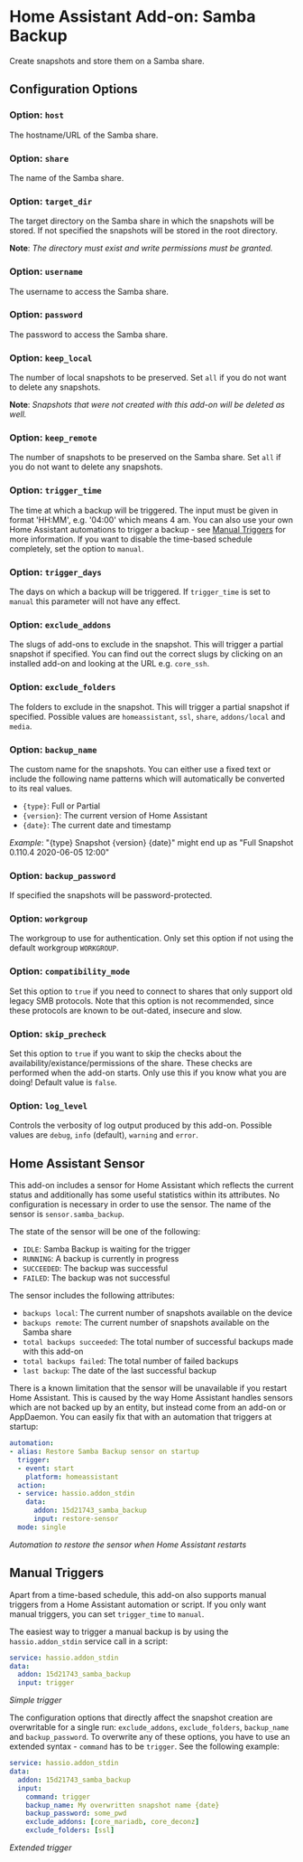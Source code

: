# Home Assistant Add-on: Samba Backup

Create snapshots and store them on a Samba share.

## Configuration Options

### Option: `host`

The hostname/URL of the Samba share.

### Option: `share`

The name of the Samba share.

### Option: `target_dir`

The target directory on the Samba share in which the snapshots will be stored. If not specified the snapshots will be stored in the root directory.

**Note**: _The directory must exist and write permissions must be granted._

### Option: `username`

The username to access the Samba share.

### Option: `password`

The password to access the Samba share.

### Option: `keep_local`

The number of local snapshots to be preserved. Set `all` if you do not want to delete any snapshots.

**Note**: _Snapshots that were not created with this add-on will be deleted as well._

### Option: `keep_remote`

The number of snapshots to be preserved on the Samba share. Set `all` if you do not want to delete any snapshots.

### Option: `trigger_time`

The time at which a backup will be triggered. The input must be given in format 'HH:MM', e.g. '04:00' which means 4 am. You can also use your own Home Assistant automations to trigger a backup - see [Manual Triggers](https://github.com/thomasmauerer/hassio-addons/blob/master/samba-backup/DOCS.md#manual-triggers) for more information. If you want to disable the time-based schedule completely, set the option to `manual`.

### Option: `trigger_days`

The days on which a backup will be triggered. If `trigger_time` is set to `manual` this parameter will not have any effect.

### Option: `exclude_addons`

The slugs of add-ons to exclude in the snapshot. This will trigger a partial snapshot if specified. You can find out the correct slugs by clicking on an installed add-on and looking at the URL e.g. `core_ssh`.

### Option: `exclude_folders`

The folders to exclude in the snapshot. This will trigger a partial snapshot if specified. Possible values are `homeassistant`, `ssl`, `share`, `addons/local` and `media`.

### Option: `backup_name`

The custom name for the snapshots. You can either use a fixed text or include the following name patterns which will automatically be converted to its real values.

- `{type}`: Full or Partial
- `{version}`: The current version of Home Assistant
- `{date}`: The current date and timestamp

_Example_: "{type} Snapshot {version} {date}" might end up as "Full Snapshot 0.110.4 2020-06-05 12:00"

### Option: `backup_password`

If specified the snapshots will be password-protected.

### Option: `workgroup`

The workgroup to use for authentication. Only set this option if not using the default workgroup `WORKGROUP`.

### Option: `compatibility_mode`

Set this option to `true` if you need to connect to shares that only support old legacy SMB protocols. Note that this option is not recommended, since these protocols are known to be out-dated, insecure and slow.

### Option: `skip_precheck`

Set this option to `true` if you want to skip the checks about the availability/existance/permissions of the share. These checks are performed when the add-on starts. Only use this if you know what you are doing! Default value is `false`.

### Option: `log_level`

Controls the verbosity of log output produced by this add-on. Possible values are `debug`, `info` (default), `warning` and `error`.


## Home Assistant Sensor

This add-on includes a sensor for Home Assistant which reflects the current status and additionally has some useful statistics within its attributes. No configuration is necessary in order to use the sensor. The name of the sensor is `sensor.samba_backup`.


The state of the sensor will be one of the following:

- `IDLE`: Samba Backup is waiting for the trigger
- `RUNNING`: A backup is currently in progress
- `SUCCEEDED`: The backup was successful
- `FAILED`: The backup was not successful


The sensor includes the following attributes:

- `backups local`: The current number of snapshots available on the device
- `backups remote`: The current number of snapshots available on the Samba share
- `total backups succeeded`: The total number of successful backups made with this add-on
- `total backups failed`: The total number of failed backups
- `last backup`: The date of the last successful backup


There is a known limitation that the sensor will be unavailable if you restart Home Assistant. This is caused by the way Home Assistant handles sensors which are not backed up by an entity, but instead come from an add-on or AppDaemon. You can easily fix that with an automation that triggers at startup:


```yaml
automation:
- alias: Restore Samba Backup sensor on startup
  trigger:
  - event: start
    platform: homeassistant
  action:
  - service: hassio.addon_stdin
    data:
      addon: 15d21743_samba_backup
      input: restore-sensor
  mode: single
```

_Automation to restore the sensor when Home Assistant restarts_


## Manual Triggers

Apart from a time-based schedule, this add-on also supports manual triggers from a Home Assistant automation or script. If you only want manual triggers, you can set `trigger_time` to `manual`.

The easiest way to trigger a manual backup is by using the `hassio.addon_stdin` service call in a script:

```yaml
service: hassio.addon_stdin
data:
  addon: 15d21743_samba_backup
  input: trigger
```

_Simple trigger_

The configuration options that directly affect the snapshot creation are overwritable for a single run: `exclude_addons`, `exclude_folders`, `backup_name` and `backup_password`. To overwrite any of these options, you have to use an extended syntax - `command` has to be `trigger`. See the following example:

```yaml
service: hassio.addon_stdin
data:
  addon: 15d21743_samba_backup
  input:
    command: trigger
    backup_name: My overwritten snapshot name {date}
    backup_password: some_pwd
    exclude_addons: [core_mariadb, core_deconz]
    exclude_folders: [ssl]
```

_Extended trigger_

